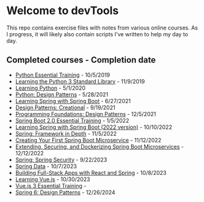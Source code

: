 # Welcome to devTools

This repo contains exercise files with notes from various online courses. As I progress, it will likely also contain scripts I've written to help my day to day.

## Completed courses - Completion date

* [Python Essential Training](https://www.linkedin.com/learning/python-essential-training-2/) - 10/5/2019
* [Learning the Python 3 Standard Library](https://www.linkedin.com/learning/learning-the-python-3-standard-library) - 11/9/2019
* [Learning Python](https://www.linkedin.com/learning/learning-python-2/) - 5/1/2020
* [Python: Design Patterns](https://www.linkedin.com/learning/python-design-patterns) - 5/28/2021
* [Learning Spring with Spring Boot](https://www.linkedin.com/learning/learning-spring-with-spring-boot-2) - 6/27/2021
* [Design Patterns: Creational](https://www.linkedin.com/learning/design-patterns-creational) - 9/19/2021
* [Programming Foundations: Design Patterns](https://www.linkedin.com/learning/programming-foundations-design-patterns-2) - 12/5/2021
* [Spring Boot 2.0 Essential Training](https://www.linkedin.com/learning/spring-boot-2-0-essential-training-2) - 1/5/2022
* [Learning Spring with Spring Boot (2022 version)](https://www.linkedin.com/learning/learning-spring-with-spring-boot-13886371) - 10/10/2022
* [Spring: Framework in Depth](https://www.linkedin.com/learning/spring-framework-in-depth-2) - 11/5/2022
* [Creating Your First Spring Boot Microservice](https://www.linkedin.com/learning/creating-your-first-spring-boot-microservice) - 11/12/2022
* [Extending, Securing, and Dockerizing Spring Boot Microservices](https://www.linkedin.com/learning/extending-securing-and-dockerizing-spring-boot-microservices/elevate-a-microservice) - 12/12/2022
* [Spring: Spring Security](https://www.linkedin.com/learning/spring-spring-security-15832928) - 9/22/2023
* [Spring Data](https://www.linkedin.com/learning/spring-data/diving-into-spring-data) - 10/7/2023
* [Building Full-Stack Apps with React and Spring](https://www.linkedin.com/learning/building-full-stack-apps-with-react-and-spring) - 10/8/2023
* [Learning Vue.js](https://www.linkedin.com/learning/learning-vue-js-8602681) - 10/30/2023
* [Vue.js 3 Essential Training](https://www.linkedin.com/learning/vue-js-3-essential-training) - 
* [Spring 6: Design Patterns](https://www.linkedin.com/learning/spring-6-design-patterns) - 12/26/2024
